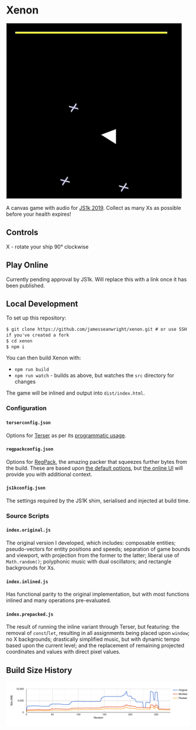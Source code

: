 # Xenon

![Screencap](https://raw.githubusercontent.com/jamesseanwright/xenon/master/misc/screencap.gif)

A canvas game with audio for [JS1k 2019](https://js1k.com/2019-x). Collect as many Xs as possible before your health expires!

## Controls

X - rotate your ship 90° clockwise

## Play Online

Currently pending approval by JS1k. Will replace this with a link once it has been published.

## Local Development

To set up this repository:

```shell
$ git clone https://github.com/jamesseanwright/xenon.git # or use SSH if you've created a fork
$ cd xenon
$ npm i
```

You can then build Xenon with:

* `npm run build`
* `npm run watch` - builds as above, but watches the `src` directory for changes

The game will be inlined and output into `dist/index.html`.

### Configuration

#### `terserconfig.json`

Options for [Terser](https://github.com/terser-js/terser) as per its [programmatic usage](https://github.com/terser-js/terser/blob/cc00e783714c16b61288ec3233a6ca38b3de5cf6/README.md#api-reference).

#### `regpackconfig.json`

Options for [RegPack](https://github.com/Siorki/RegPack), the amazing packer that squeezes further bytes from the build. These are based upon [the default options](https://github.com/Siorki/RegPack/blob/9efcc14832adcea9f93d87f5f11707c5a21bc2bd/regPack.js#L79), but [the online UI](https://siorki.github.io/regPack.html) will provide you with additional context.

#### `js1kconfig.json`

The settings required by the JS1K shim, serialised and injected at build time.

### Source Scripts

#### `index.original.js`

The original version I developed, which includes: composable entities; pseudo-vectors for entity positions and speeds; separation of game bounds and viewport, with projection from the former to the latter; liberal use of `Math.random()`; polyphonic music with dual oscillators; and rectangle backgrounds for Xs.

#### `index.inlined.js`

Has functional parity to the original implementation, but with most functions inlined and many operations pre-evaluated.

#### `index.prepacked.js`

The result of running the inline variant through Terser, but featuring: the removal of `const`/`let`, resulting in all assignments being placed upon `window`; no X backgrounds; drastically simplified music, but with dynamic tempo based upon the current level; and the replacement of remaining projected coordinates and values with direct pixel values.

## Build Size History

![Build size history](https://raw.githubusercontent.com/jamesseanwright/xenon/master/misc/build-graph.png)
